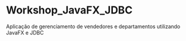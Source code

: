 # Workshop_JavaFX_JDBC
Aplicação de gerenciamento de vendedores e departamentos utilizando JavaFX e JDBC
